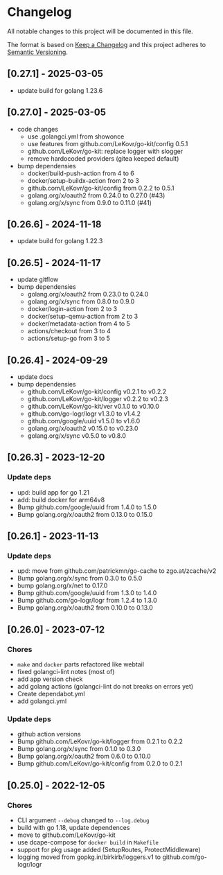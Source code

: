# Changelog

All notable changes to this project will be documented in this file.

The format is based on [Keep a Changelog](http://keepachangelog.com/)
and this project adheres to [Semantic Versioning](http://semver.org/).

## [0.27.1] - 2025-03-05

* update build for golang 1.23.6

## [0.27.0] - 2025-03-05

* code changes
    * use .golangci.yml from showonce
    * use features from github.com/LeKovr/go-kit/config 0.5.1
    * github.com/LeKovr/go-kit: replace logger with slogger
    * remove hardocoded providers (gitea keeped default)
* bump dependensies
    * docker/build-push-action from 4 to 6
    * docker/setup-buildx-action from 2 to 3
    * github.com/LeKovr/go-kit/config from 0.2.2 to 0.5.1
    * golang.org/x/oauth2 from 0.24.0 to 0.27.0 (#43)
    * golang.org/x/sync from 0.9.0 to 0.11.0 (#41)

## [0.26.6] - 2024-11-18

* update build for golang 1.22.3

## [0.26.5] - 2024-11-17

* update gitflow
* bump dependensies
    * golang.org/x/oauth2 from 0.23.0 to 0.24.0
    * golang.org/x/sync from 0.8.0 to 0.9.0
    * docker/login-action from 2 to 3
    * docker/setup-qemu-action from 2 to 3
    * docker/metadata-action from 4 to 5
    * actions/checkout from 3 to 4
    * actions/setup-go from 3 to 5

## [0.26.4] - 2024-09-29

* update docs
* bump dependensies
    * github.com/LeKovr/go-kit/config v0.2.1 to v0.2.2
    * github.com/LeKovr/go-kit/logger v0.2.2 to v0.2.3
    * github.com/LeKovr/go-kit/ver v0.1.0 to v0.10.0
    * github.com/go-logr/logr v1.3.0 to v1.4.2
    * github.com/google/uuid v1.5.0 to v1.6.0
    * golang.org/x/oauth2 v0.15.0 to v0.23.0
    * golang.org/x/sync v0.5.0 to v0.8.0

## [0.26.3] - 2023-12-20

### Update deps

* upd: build app for go 1.21
* add: build docker for arm64v8
* Bump github.com/google/uuid from 1.4.0 to 1.5.0
* Bump golang.org/x/oauth2 from 0.13.0 to 0.15.0

## [0.26.1] - 2023-11-13

### Update deps

* upd: move from github.com/patrickmn/go-cache to zgo.at/zcache/v2
* Bump golang.org/x/sync from 0.3.0 to 0.5.0
* bump golang.org/x/net to 0.17.0
* Bump github.com/google/uuid from 1.3.0 to 1.4.0
* Bump github.com/go-logr/logr from 1.2.4 to 1.3.0
* Bump golang.org/x/oauth2 from 0.10.0 to 0.13.0

## [0.26.0] - 2023-07-12

### Chores

* `make` and `docker` parts refactored like webtail
* fixed golangci-lint notes (most of)
* add app version check
* add golang actions (golangci-lint do not breaks on errors yet)
* Create dependabot.yml
* add golangci.yml

### Update deps

* github action versions
* Bump github.com/LeKovr/go-kit/logger from 0.2.1 to 0.2.2
* Bump golang.org/x/sync from 0.1.0 to 0.3.0
* Bump golang.org/x/oauth2 from 0.6.0 to 0.10.0
* Bump github.com/LeKovr/go-kit/config from 0.2.0 to 0.2.1

## [0.25.0] - 2022-12-05

### Chores

* CLI argument `--debug` changed to `--log.debug`
* build with go 1.18, update dependences
* move to github.com/LeKovr/go-kit
* use dcape-compose for `docker build` in `Makefile`
* support for pkg usage added (SetupRoutes, ProtectMiddleware)
* logging moved from gopkg.in/birkirb/loggers.v1 to github.com/go-logr/logr
